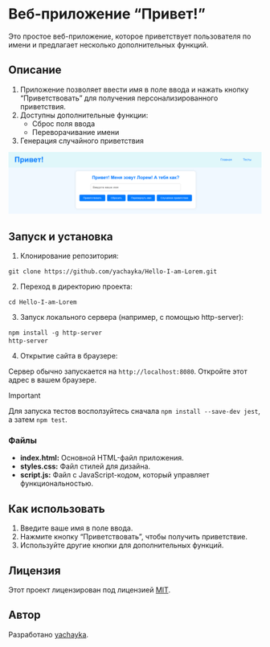 # Веб-приложение “Привет!”
Это простое веб-приложение, которое приветствует пользователя по имени и предлагает несколько дополнительных функций.

## Описание

1. Приложение позволяет ввести имя в поле ввода и нажать кнопку “Приветствовать” для получения персонализированного приветствия.
2. Доступны дополнительные функции:
    - Сброс поля ввода
    - Переворачивание имени
3. Генерация случайного приветствия

![Привет! Я Лорем!](img/test1.png)

## Запуск и установка

1. Клонирование репозитория:

```
git clone https://github.com/yachayka/Hello-I-am-Lorem.git
```

2. Переход в директорию проекта:

```
cd Hello-I-am-Lorem
```

3. Запуск локального сервера (например, с помощью http-server):
```
npm install -g http-server
http-server
```

4. Открытие сайта в браузере:

Сервер обычно запускается на `http://localhost:8080`.
Откройте этот адрес в вашем браузере.

> [!IMPORTANT]
> Для запуска тестов восползуйтесь сначала `npm install --save-dev jest`, а затем `npm test`.

### Файлы

- <b>index.html:</b> Основной HTML-файл приложения.
- <b>styles.css:</b> Файл стилей для дизайна.
- <b>script.js:</b> Файл с JavaScript-кодом, который управляет функциональностью.

## Как использовать

1. Введите ваше имя в поле ввода.
2. Нажмите кнопку “Приветствовать”, чтобы получить приветствие.
3. Используйте другие кнопки для дополнительных функций.

## Лицензия
Этот проект лицензирован под лицензией <a href="https://github.com/yachayka/Hello-I-am-Lorem/blob/main/LICENSE">MIT</a>.

## Автор
Разработано <a href="https://github.com/yachayka">yachayka</a>.
